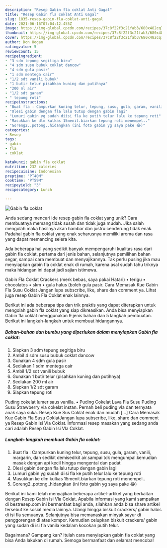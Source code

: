 ```yaml
---
description: "Resep Gabin fla coklat Anti Gagal"
title: "Resep Gabin fla coklat Anti Gagal"
slug: 1835-resep-gabin-fla-coklat-anti-gagal
date: 2021-06-16T07:04:12.455Z
image: https://img-global.cpcdn.com/recipes/37c8f22f3c21fab3/680x482cq70/gabin-fla-coklat-foto-resep-utama.jpg
thumbnail: https://img-global.cpcdn.com/recipes/37c8f22f3c21fab3/680x482cq70/gabin-fla-coklat-foto-resep-utama.jpg
cover: https://img-global.cpcdn.com/recipes/37c8f22f3c21fab3/680x482cq70/gabin-fla-coklat-foto-resep-utama.jpg
author: Don Hogan
ratingvalue: 5
reviewcount: 15
recipeingredient:
- "3 sdm tepung segitiga biru"
- "4 sdm susu bubuk coklat dancow"
- "4 sdm gula pasir"
- "1 sdm mentega cair"
- "1/2 sdt vanili bubuk"
- "1 butir telur pisahkan kuning dan putihnya"
- "200 ml air"
- "1/2 sdt garam"
- " tepung roti"
recipeinstructions:
- "Buat fla : Campurkan kuning telur, tepung, susu, gula, garam, vanili, margarin, dan sedikit demisedikit air.sampai tdk mengumpal.kemudian masak dengan api kecil hingga mengental dan padat"
- "Olesi gabin dengan fla lalu tutup dengan gabin lagi"
- "Lumuri gabin yg sudah diisi fla ke putih telur lalu ke tepung roti"
- "Masukkan ke dlm kulkas 15menit.biarkan tepung roti menempel.."
- "Goreng2..potong..hidangkan (ini foto gabin yg saya pake 😂)"
categories:
- Resep
tags:
- gabin
- fla
- coklat

katakunci: gabin fla coklat 
nutrition: 232 calories
recipecuisine: Indonesian
preptime: "PT40M"
cooktime: "PT59M"
recipeyield: "3"
recipecategory: Lunch

---
```



![Gabin fla coklat](https://img-global.cpcdn.com/recipes/37c8f22f3c21fab3/680x482cq70/gabin-fla-coklat-foto-resep-utama.jpg)

Anda sedang mencari ide resep gabin fla coklat yang unik? Cara membuatnya memang tidak susah dan tidak juga mudah. Jika salah mengolah maka hasilnya akan hambar dan justru cenderung tidak enak. Padahal gabin fla coklat yang enak seharusnya memiliki aroma dan rasa yang dapat memancing selera kita.

Ada beberapa hal yang sedikit banyak mempengaruhi kualitas rasa dari gabin fla coklat, pertama dari jenis bahan, selanjutnya pemilihan bahan segar, sampai cara membuat dan menyajikannya. Tak perlu pusing jika mau menyiapkan gabin fla coklat enak di rumah, karena asal sudah tahu triknya maka hidangan ini dapat jadi sajian istimewa.

Gabin Fla Coklat Crackers (merk bebas, saya pakai Hatari) • terigu • chocolatos • skm • gula halus (boleh gula pasir. Cara Memasak Kue Gabin Fla Susu Coklat Jangan lupa subscribe, like, share dan comment ya. Lihat juga resep Gabin Fla Coklat enak lainnya.


Berikut ini ada beberapa tips dan trik praktis yang dapat diterapkan untuk mengolah gabin fla coklat yang siap dikreasikan. Anda bisa menyiapkan Gabin fla coklat menggunakan 9 jenis bahan dan 5 langkah pembuatan. Berikut ini langkah-langkah untuk membuat hidangannya.

<!--inarticleads1-->

##### Bahan-bahan dan bumbu yang diperlukan dalam menyiapkan Gabin fla coklat:

1. Siapkan 3 sdm tepung segitiga biru
1. Ambil 4 sdm susu bubuk coklat dancow
1. Gunakan 4 sdm gula pasir
1. Sediakan 1 sdm mentega cair
1. Ambil 1/2 sdt vanili bubuk
1. Gunakan 1 butir telur (pisahkan kuning dan putihnya)
1. Sediakan 200 ml air
1. Siapkan 1/2 sdt garam
1. Siapkan  tepung roti


Puding cokelat lumer saus vanilla. • Puding Cokelat Lava Fla Susu Puding Susu Strawberry vla cokelat instan. Pernah beli puding vla dan ternyata anak saya suka. Resep Kue Sus Coklat enak dan mudah […] Cara Memasak Kue Gabin Fla Susu CoklatJangan lupa subscribe, like, share dan comment ya Resep Gabin Isi Vla Coklat. Informasi resep masakan yang sedang anda cari adalah Resep Gabin Isi Vla Coklat. 

<!--inarticleads2-->

##### Langkah-langkah membuat Gabin fla coklat:

1. Buat fla : Campurkan kuning telur, tepung, susu, gula, garam, vanili, margarin, dan sedikit demisedikit air.sampai tdk mengumpal.kemudian masak dengan api kecil hingga mengental dan padat
1. Olesi gabin dengan fla lalu tutup dengan gabin lagi
1. Lumuri gabin yg sudah diisi fla ke putih telur lalu ke tepung roti
1. Masukkan ke dlm kulkas 15menit.biarkan tepung roti menempel..
1. Goreng2..potong..hidangkan (ini foto gabin yg saya pake 😂)


Berikut ini kami telah menyajikan beberapa artikel-artikel yang berkaitan dengan Resep Gabin Isi Vla Coklat. Apabila informasi yang kami sampaikan di bestresep.com ini bermanfaat bagi anda, silahkan anda bisa share artikel tersebut ke sosial media lainnya. Ulangi hingga biskuit crackers/ gabin habis di isi fla semuanya. Selanjutnya bisa memanaskan minyak sayur di penggorengan di atas kompor. Kemudian celupkan biskuit crackers/ gabin yang sudah di isi fla vanila kedalam kocokan putih telur. 

Bagaimana? Gampang kan? Itulah cara menyiapkan gabin fla coklat yang bisa Anda lakukan di rumah. Semoga bermanfaat dan selamat mencoba!
